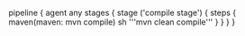 pipeline {
    agent any
    stages {
        stage ('compile stage') {
           steps {
               maven(maven: mvn compile) 
                   sh '''mvn clean compile'''
            }
        }
  }
}
